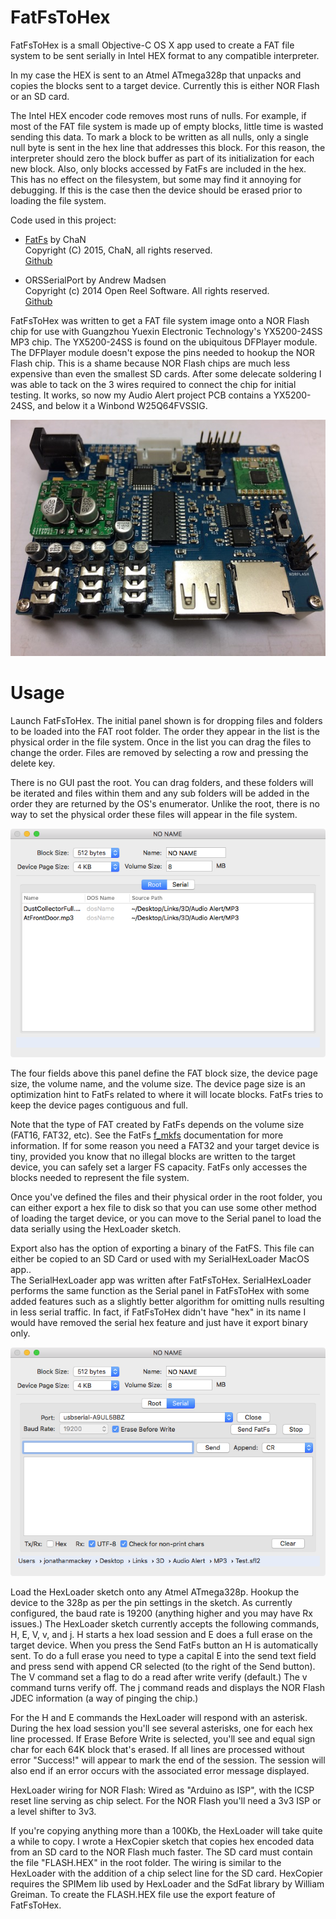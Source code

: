 # FatFsToHex

FatFsToHex is a small Objective-C OS X app used to create a FAT file system to be sent serially in Intel HEX format to any compatible interpreter.

In my case the HEX is sent to an Atmel ATmega328p that unpacks and copies the blocks sent to a target device.  Currently this is either NOR Flash or an SD card.

The Intel HEX encoder code removes most runs of nulls.  For example, if most of the FAT file system is made up of empty blocks, little time is wasted sending this data.  To mark a block to be written as all nulls, only a single null byte is sent in the hex line that addresses this block. For this reason, the interpreter should zero the block buffer as part of its initialization for each new block.  Also, only blocks accessed by FatFs are included in the hex.  This has no effect on the filesystem, but some may find it annoying for debugging.  If this is the case then the device should be erased prior to loading the file system.

Code used in this project:
* [FatFs](http://elm-chan.org/fsw/ff/00index_e.html) by ChaN  
	Copyright (C) 2015, ChaN, all rights reserved.  
	[Github](https://github.com/abbrev/fatfs)  

* ORSSerialPort by Andrew Madsen  
	Copyright (c) 2014 Open Reel Software. All rights reserved.  
	[Github](https://github.com/armadsen/ORSSerialPort)  

FatFsToHex was written to get a FAT file system image onto a NOR Flash chip for use with Guangzhou Yuexin Electronic Technology's YX5200-24SS MP3 chip.  The YX5200-24SS is found on the ubiquitous DFPlayer module.  The DFPlayer module doesn't expose the pins needed to hookup the NOR Flash chip.  This is a shame because NOR Flash chips are much less expensive than even the smallest SD cards.  After some delecate soldering I was able to tack on the 3 wires required to connect the chip for initial testing.  It works, so now my Audio Alert project PCB contains a YX5200-24SS, and below it a Winbond W25Q64FVSSIG.

![Image](AudioAlertPCB.jpg)

# Usage
   
Launch FatFsToHex.  The initial panel shown is for dropping files and folders to be loaded into the FAT root folder.  The order they appear in the list is the physical order in the file system.  Once in the list you can drag the files to change the order.  Files are removed by selecting a row and pressing the delete key.

There is no GUI past the root.  You can drag folders, and these folders will be iterated and files within them and any sub folders will be added in the order they are returned by the OS's enumerator.  Unlike the root, there is no way to set the physical order these files will appear in the file system.

![Image](RootPanel.png)

The four fields above this panel define the FAT block size, the device page size, the volume name, and the volume size.  The device page size is an optimization hint to FatFs related to where it will locate blocks.  FatFs tries to keep the device pages contiguous and full.

Note that the type of FAT created by FatFs depends on the volume size (FAT16, FAT32, etc).  See the FatFs [f_mkfs](http://elm-chan.org/fsw/ff/doc/mkfs.html) documentation for more information.  If for some reason you need a FAT32 and your target device is tiny, provided you know that no illegal blocks are written to the target device, you can safely set a larger FS capacity.  FatFs only accesses the blocks needed to represent the file system.

Once you've defined the files and their physical order in the root folder, you can either export a hex file to disk so that you can use some other method of loading the  target device, or you can move to the Serial panel to load the data serially using the HexLoader sketch. 

Export also has the option of exporting a binary of the FatFS.  This file can either be copied to an SD Card or used with my SerialHexLoader MacOS app..  
The SerialHexLoader app was written after FatFsToHex.  SerialHexLoader performs the same function as the Serial panel in FatFsToHex with some added features such as a slightly better algorithm for omitting nulls resulting in less serial traffic.  In fact, if FatFsToHex didn't have "hex" in its name I would have removed the serial hex feature and just have it export binary only.

![Image](SerialPanel.png)

Load the HexLoader sketch onto any Atmel ATmega328p.  Hookup the device to the 328p as per the pin settings in the sketch.  As currently configured, the baud rate is 19200 (anything higher and you may have Rx issues.)  The HexLoader sketch currently accepts the following commands, H, E, V, v, and j.  H starts a hex load session and E does a full erase on the target device.  When you press the Send FatFs button an H is automatically sent.  To do a full erase you need to type a capital E into the send text field and press send with append CR selected (to the right of the Send button).  The V command set a flag to do a read after write verify (default.)  The v command turns verify off.  The j command reads and displays the NOR Flash JDEC information (a way of pinging the chip.)

For the H and E commands the HexLoader will respond with an asterisk.  During the hex load session you'll see several asterisks, one for each hex line processed.  If Erase Before Write is selected, you'll see and equal sign char for each 64K block that's erased.  If all lines are processed without error "Success!" will appear to mark the end of the session.  The session will also end if an error occurs with the associated error message displayed.

HexLoader wiring for NOR Flash: Wired as "Arduino as ISP", with the ICSP reset line serving as chip select.  For the NOR Flash you'll need a 3v3 ISP or a level shifter to 3v3.

If you're copying anything more than a 100Kb, the HexLoader will take quite a while to copy.  I wrote a HexCopier sketch that copies hex encoded data from an SD card to the NOR Flash much faster.  The SD card must contain the file "FLASH.HEX" in the root folder.  The wiring is similar to the HexLoader with the addition of a chip select line for the SD card.  HexCopier requires the SPIMem lib used by HexLoader and the SdFat library by William Greiman.  To create the FLASH.HEX file use the export feature of FatFsToHex.

